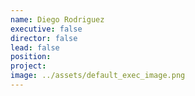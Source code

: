 ```yaml
---
name: Diego Rodriguez
executive: false
director: false
lead: false
position:  
project:  
image: ../assets/default_exec_image.png
---
```

